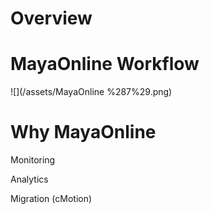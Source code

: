# Overview



# MayaOnline Workflow

![](/assets/MayaOnline %287%29.png)

# Why MayaOnline

Monitoring

Analytics

Migration \(cMotion\)

